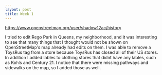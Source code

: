 ```yaml
---
layout: post
title: Week 1
---
```



https://www.openstreetmap.org/user/shadow12ac/history

I tried to edit Rego Park in Queens, my neighborhood, and it was interesting to see that many things that I thought would not be shown on OpenStreetMap's map already had edits on them. I was able to remove a ToysRus tag from a store because ToysRus has closed all of their US stores. In addition I added lables to clothing stores that didnt have any lables, such as Kohls and Century 21. I notice that there were missing pathways and sidewalks on the map, so I added those as well.
 
